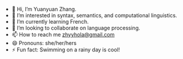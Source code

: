 - 👋 Hi, I’m Yuanyuan Zhang.
- 👀 I’m interested in syntax, semantics, and computational linguistics. 
- 🌱 I’m currently learning French.
- 💞️ I’m looking to collaborate on language processing.
- 📫 How to reach me zhyyhola@gmail.com
- 😄 Pronouns: she/her/hers
- ⚡ Fun fact: Swimming on a rainy day is cool!

<!---
zhyyhola/zhyyhola is a ✨ special ✨ repository because its `README.md` (this file) appears on your GitHub profile.
You can click the Preview link to take a look at your changes.
--->

